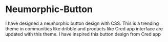 # Neumorphic-Button
I have designed a neumorphic button design with CSS. This is a trending theme in communities like dribble and products like Cred app interface are updated with this theme. I have inspired this button design from Cred app
